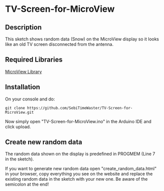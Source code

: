 # TV-Screen-for-MicroView

## Description
This sketch shows random data (Snow) on the MicroView display so it looks like an old TV screen disconnected from the antenna.

## Required Libraries
[MicroView Library](https://github.com/geekammo/MicroView-Arduino-Library/)


## Installation
On your console and do:
<pre><code>git clone https://github.com/SebiTimeWaster/TV-Screen-for-MicroView.git</code></pre>

Now simply open "TV-Screen-for-MicroView.ino" in the Arduino IDE and click upload.

## Create new random data
The random data shown on the display is predefined in PROGMEM (Line 7 in the sketch).

If you want to generate new random data open "create_random_data.html" in your browser, copy everything you see on the website and replace the existing random data in the sketch with your new one. Be aware of the semicolon at the end!
